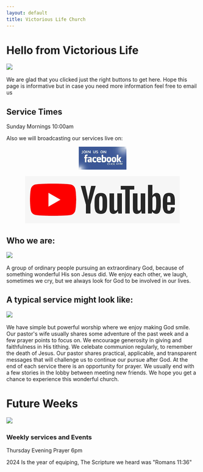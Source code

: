 ```yaml
---
layout: default
title: Victorious Life Church
---
```


# Hello from Victorious Life

<div class="left">
    <img src="{{ '/images/lobby1.jpg' | relative_url }}" />
</div>


We are glad that you clicked just the right buttons to get here. Hope this page is informative but in case you need more information feel free to email us


## Service Times

Sunday Mornings 10:00am

Also we will broadcasting our services live on:

<p align="center"> <a href="http://www.facebook.com/vlcpo" target="_blank"><img src="images/facebook1.jpg"></a></p>
<p align="center"> <a href="https://www.youtube.com/channel/UCdQG0CLc2vmIP5MMuHg0fDg)" target="_blank"><img src="images/youtube.png"></a></p>

## Who we are:

<div class="left">
    <img src="{{ '/images/service2.JPG' | relative_url }}" />
</div>

A group of ordinary people pursuing an extraordinary God, because of something wonderful His son Jesus did. We enjoy each other, we laugh, sometimes we cry, but we always look for God to be involved in our lives.

<!--<ul id="slides">
    <li class="slide showing"><img src="{{ '/images/service2.JPG' | relative_url }}" /></li>
    <li class="slide"><img src="{{ '/images/lobby1.jpg' | relative_url }}" /></li>
    <li class="slide"><img src="{{ '/images/service1.JPG' | relative_url }}" /></li>
    <li class="slide"><img src="{{ '/images/outside.jpg' | relative_url }}" /></li>
    <li class="slide"><img src="{{ '/images/lobby2.jpg' | relative_url }}" /></li>
</ul>-->

## A typical service might look like:

<div class="left">
    <img src="{{ '/images/service.jpg' | relative_url }}" />
</div>

We have simple but powerful worship where we enjoy making God smile. Our pastor's wife usually shares some adventure of the past week and a few prayer points to focus on. We encourage generosity in giving and faithfulness in His tithing. We celebate communion regularly, to remember the death  of Jesus. Our pastor shares practical, applicable, and transparent messages that will challenge us to continue our pursue after God. At the end of each service there is an opportunity for prayer. We usually end with a few stories in the lobby between meeting new friends. We hope you get a chance to experience this wonderful church.



# Future Weeks

<div class="left">
    <img src="{{ '/images/service1.JPG' | relative_url }}" />
</div>

### Weekly services and Events

Thursday Evening Prayer 6pm


2024 Is the year of equiping, The Scripture we heard was "Romans 11:36"


